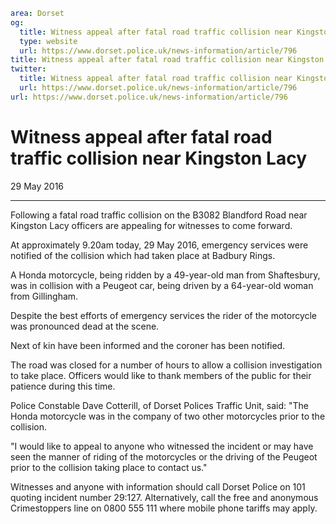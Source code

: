 ```yaml
area: Dorset
og:
  title: Witness appeal after fatal road traffic collision near Kingston Lacy
  type: website
  url: https://www.dorset.police.uk/news-information/article/796
title: Witness appeal after fatal road traffic collision near Kingston Lacy |
twitter:
  title: Witness appeal after fatal road traffic collision near Kingston Lacy
  url: https://www.dorset.police.uk/news-information/article/796
url: https://www.dorset.police.uk/news-information/article/796
```

# Witness appeal after fatal road traffic collision near Kingston Lacy

29 May 2016

* * *

Following a fatal road traffic collision on the B3082 Blandford Road near Kingston Lacy officers are appealing for witnesses to come forward.

At approximately 9.20am today, 29 May 2016, emergency services were notified of the collision which had taken place at Badbury Rings.

A Honda motorcycle, being ridden by a 49-year-old man from Shaftesbury, was in collision with a Peugeot car, being driven by a 64-year-old woman from Gillingham.

Despite the best efforts of emergency services the rider of the motorcycle was pronounced dead at the scene.

Next of kin have been informed and the coroner has been notified.

The road was closed for a number of hours to allow a collision investigation to take place. Officers would like to thank members of the public for their patience during this time.

Police Constable Dave Cotterill, of Dorset Polices Traffic Unit, said: "The Honda motorcycle was in the company of two other motorcycles prior to the collision.

"I would like to appeal to anyone who witnessed the incident or may have seen the manner of riding of the motorcycles or the driving of the Peugeot prior to the collision taking place to contact us."

Witnesses and anyone with information should call Dorset Police on 101 quoting incident number 29:127. Alternatively, call the free and anonymous Crimestoppers line on 0800 555 111 where mobile phone tariffs may apply.
